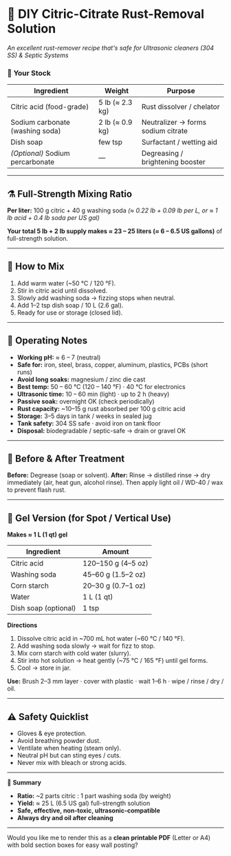 # 🧾 DIY Citric-Citrate Rust-Removal Solution

*An excellent rust-remover recipe that's safe for Ultrasonic cleaners (304 SS) & Septic Systems*

### 🧂 **Your Stock**

| Ingredient                       | Weight          | Purpose                            |
| -------------------------------- | --------------- | ---------------------------------- |
| Citric acid (food-grade)         | 5 lb (≈ 2.3 kg) | Rust dissolver / chelator          |
| Sodium carbonate (washing soda)  | 2 lb (≈ 0.9 kg) | Neutralizer → forms sodium citrate |
| Dish soap                        | few tsp         | Surfactant / wetting aid           |
| *(Optional)* Sodium percarbonate | —               | Degreasing / brightening booster   |

---

## ⚗️ **Full-Strength Mixing Ratio**

**Per liter:** 100 g citric + 40 g washing soda
*(≈ 0.22 lb + 0.09 lb per L, or ≈ 1 lb acid + 0.4 lb soda per US gal)*

**Your total 5 lb + 2 lb supply makes ≈ 23 – 25 liters (≈ 6 – 6.5 US gallons)**
of full-strength solution.

---

## 🧪 **How to Mix**

1. Add warm water (~50 °C / 120 °F).
2. Stir in citric acid until dissolved.
3. Slowly add washing soda → fizzing stops when neutral.
4. Add 1–2 tsp dish soap / 10 L (2.6 gal).
5. Ready for use or storage (closed lid).

---

## 🔬 **Operating Notes**

* **Working pH:** ≈ 6 – 7 (neutral)
* **Safe for:** iron, steel, brass, copper, aluminum, plastics, PCBs (short runs)
* **Avoid long soaks:** magnesium / zinc die cast
* **Best temp:** 50 – 60 °C (120 – 140 °F) · 40 °C for electronics
* **Ultrasonic time:** 10 – 60 min (light) · up to 2 h (heavy)
* **Passive soak:** overnight OK (check periodically)
* **Rust capacity:** ~10–15 g rust absorbed per 100 g citric acid
* **Storage:** 3–5 days in tank / weeks in sealed jug
* **Tank safety:** 304 SS safe · avoid iron on tank floor
* **Disposal:** biodegradable / septic-safe → drain or gravel OK

---

## 🔧 **Before & After Treatment**

**Before:** Degrease (soap or solvent).
**After:** Rinse → distilled rinse → dry immediately (air, heat gun, alcohol rinse).
Then apply light oil / WD-40 / wax to prevent flash rust.

---

## 🍯 **Gel Version (for Spot / Vertical Use)**

**Makes ≈ 1 L (1 qt) gel**

| Ingredient           | Amount             |
| -------------------- | ------------------ |
| Citric acid          | 120–150 g (4–5 oz) |
| Washing soda         | 45–60 g (1.5–2 oz) |
| Corn starch          | 20–30 g (0.7–1 oz) |
| Water                | 1 L (1 qt)         |
| Dish soap (optional) | 1 tsp              |

**Directions**

1. Dissolve citric acid in ~700 mL hot water (~60 °C / 140 °F).
2. Add washing soda slowly → wait for fizz to stop.
3. Mix corn starch with cold water (slurry).
4. Stir into hot solution → heat gently (~75 °C / 165 °F) until gel forms.
5. Cool → store in jar.

**Use:** Brush 2–3 mm layer · cover with plastic · wait 1–6 h · wipe / rinse / dry / oil.

---

## ⚠️ **Safety Quicklist**

* Gloves & eye protection.
* Avoid breathing powder dust.
* Ventilate when heating (steam only).
* Neutral pH but can sting eyes / cuts.
* Never mix with bleach or strong acids.

---

🧰 **Summary**

* **Ratio:** ~2 parts citric : 1 part washing soda (by weight)
* **Yield:** ≈ 25 L (6.5 US gal) full-strength solution
* **Safe, effective, non-toxic, ultrasonic-compatible**
* **Always dry and oil after cleaning**

---

Would you like me to render this as a **clean printable PDF** (Letter or A4) with bold section boxes for easy wall posting?
